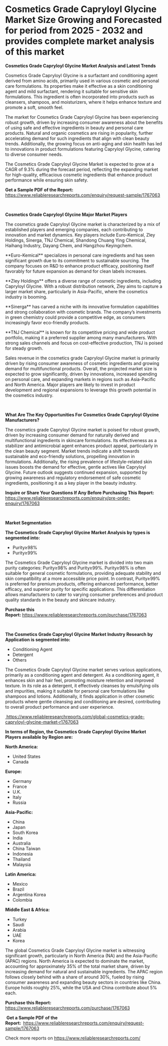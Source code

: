 <p><h1>Cosmetics Grade Capryloyl Glycine Market Size Growing and Forecasted for period from 2025 - 2032 and provides complete market analysis of this market</h1></p><p><strong>Cosmetics Grade Capryloyl Glycine Market Analysis and Latest Trends</strong></p>
<p><p>Cosmetics Grade Capryloyl Glycine is a surfactant and conditioning agent derived from amino acids, primarily used in various cosmetic and personal care formulations. Its properties make it effective as a skin conditioning agent and mild surfactant, rendering it suitable for sensitive skin formulations. This ingredient is often incorporated into products such as cleansers, shampoos, and moisturizers, where it helps enhance texture and promote a soft, smooth feel.</p><p>The market for Cosmetics Grade Capryloyl Glycine has been experiencing robust growth, driven by increasing consumer awareness about the benefits of using safe and effective ingredients in beauty and personal care products. Natural and organic cosmetics are rising in popularity, further accelerating demand for such ingredients that align with clean beauty trends. Additionally, the growing focus on anti-aging and skin health has led to innovations in product formulations featuring Capryloyl Glycine, catering to diverse consumer needs.</p><p>The Cosmetics Grade Capryloyl Glycine Market is expected to grow at a CAGR of 9.3% during the forecast period, reflecting the expanding market for high-quality, efficacious cosmetic ingredients that enhance product performance while ensuring skin safety.</p></p>
<p><strong>Get a Sample PDF of the Report:&nbsp;</strong> <a href="https://www.reliableresearchreports.com/enquiry/request-sample/1767063?utm_campaign=3362&utm_medium=2&utm_source=Github&utm_content=ia&utm_term=03042025&utm_id=cosmetics-grade-capryloyl-glycine">https://www.reliableresearchreports.com/enquiry/request-sample/1767063</a></p>
<p>&nbsp;</p>
<p><strong>Cosmetics Grade Capryloyl Glycine Major Market Players</strong></p>
<p><p>The cosmetics grade Capryloyl Glycine market is characterized by a mix of established players and emerging companies, each contributing to innovation and market dynamics. Key players include Euro-Kemical, Zley Holdings, Sinerga, TNJ Chemical, Shandong Chuang Ying Chemical, Haihang Industry, Dayang Chem, and Hangzhou Keyingchem.</p><p>**Euro-Kemical** specializes in personal care ingredients and has seen significant growth due to its commitment to sustainable sourcing. The company focuses on R&D to enhance product efficacy, positioning itself favorably for future expansion as demand for clean labels increases.</p><p>**Zley Holdings** offers a diverse range of cosmetic ingredients, including Capryloyl Glycine. With a robust distribution network, Zley aims to capture a larger market share, particularly in Asia-Pacific, where the cosmetics industry is booming.</p><p>**Sinerga** has carved a niche with its innovative formulation capabilities and strong collaboration with cosmetic brands. The company’s investments in green chemistry could provide a competitive edge, as consumers increasingly favor eco-friendly products.</p><p>**TNJ Chemical** is known for its competitive pricing and wide product portfolio, making it a preferred supplier among many manufacturers. With strong sales channels and focus on cost-effective production, TNJ is poised for steady growth.</p><p>Sales revenue in the cosmetics grade Capryloyl Glycine market is primarily driven by rising consumer awareness of cosmetic ingredients and growing demand for multifunctional products. Overall, the projected market size is expected to grow significantly, driven by innovations, increased spending on personal care, and expanding markets in regions such as Asia-Pacific and North America. Major players are likely to invest in product development and regional expansions to leverage this growth potential in the cosmetics industry.</p></p>
<p>&nbsp;</p>
<p><strong>What Are The Key Opportunities For Cosmetics Grade Capryloyl Glycine Manufacturers?</strong></p>
<p><p>The cosmetics grade Capryloyl Glycine market is poised for robust growth, driven by increasing consumer demand for naturally derived and multifunctional ingredients in skincare formulations. Its effectiveness as a stabilizer and antimicrobial agent enhances product appeal, particularly in the clean beauty segment. Market trends indicate a shift towards sustainable and eco-friendly solutions, propelling innovation in formulations. Additionally, the rising prevalence of lifestyle-related skin issues boosts the demand for effective, gentle actives like Capryloyl Glycine. Future outlook suggests continued expansion, supported by growing awareness and regulatory endorsement of safe cosmetic ingredients, positioning it as a key player in the beauty industry.</p></p>
<p><strong>Inquire or Share Your Questions If Any Before Purchasing This Report:</strong> <a href="https://www.reliableresearchreports.com/enquiry/pre-order-enquiry/1767063?utm_campaign=3362&utm_medium=2&utm_source=Github&utm_content=ia&utm_term=03042025&utm_id=cosmetics-grade-capryloyl-glycine">https://www.reliableresearchreports.com/enquiry/pre-order-enquiry/1767063</a></p>
<p>&nbsp;</p>
<p><strong>Market Segmentation</strong></p>
<p><strong>The Cosmetics Grade Capryloyl Glycine Market Analysis by types is segmented into:</strong></p>
<p><ul><li>Purity≥98%</li><li>Purity≥99%</li></ul></p>
<p><p>The Cosmetics Grade Capryloyl Glycine market is divided into two main purity categories: Purity≥98% and Purity≥99%. Purity≥98% is often suitable for general cosmetic formulations, providing adequate stability and skin compatibility at a more accessible price point. In contrast, Purity≥99% is preferred for premium products, offering enhanced performance, better efficacy, and superior purity for specific applications. This differentiation allows manufacturers to cater to varying consumer preferences and product quality standards in the beauty and skincare industry.</p></p>
<p><strong>Purchase this Report:&nbsp;</strong><a href="https://www.reliableresearchreports.com/purchase/1767063?utm_campaign=3362&utm_medium=2&utm_source=Github&utm_content=ia&utm_term=03042025&utm_id=cosmetics-grade-capryloyl-glycine">https://www.reliableresearchreports.com/purchase/1767063</a></p>
<p>&nbsp;</p>
<p><strong>The Cosmetics Grade Capryloyl Glycine Market Industry Research by Application is segmented into:</strong></p>
<p><ul><li>Conditioning Agent</li><li>Detergent</li><li>Others</li></ul></p>
<p><p>The Cosmetics Grade Capryloyl Glycine market serves various applications, primarily as a conditioning agent and detergent. As a conditioning agent, it enhances skin and hair feel, promoting moisture retention and improved texture. In its role as a detergent, it effectively cleanses by emulsifying oils and impurities, making it suitable for personal care formulations like shampoos and lotions. Additionally, it finds application in other cosmetic products where gentle cleansing and conditioning are desired, contributing to overall product performance and user experience.</p></p>
<p><a href="https://www.reliableresearchreports.com/global-cosmetics-grade-capryloyl-glycine-market-r1767063?utm_campaign=3362&utm_medium=2&utm_source=Github&utm_content=ia&utm_term=03042025&utm_id=cosmetics-grade-capryloyl-glycine">&nbsp;https://www.reliableresearchreports.com/global-cosmetics-grade-capryloyl-glycine-market-r1767063</a></p>
<p><strong>In terms of Region, the Cosmetics Grade Capryloyl Glycine Market Players available by Region are:</strong></p>
<p>
    <p> <strong> North America: </strong>
        <ul>
            <li>United States</li>
            <li>Canada</li>
        </ul>
        </p> 
    <p> <strong> Europe: </strong>
        <ul>
            <li>Germany</li>
            <li>France</li>
            <li>U.K.</li>
            <li>Italy</li>
            <li>Russia</li>
        </ul>
        </p> 
    <p> <strong> Asia-Pacific: </strong>
        <ul>
            <li>China</li>
            <li>Japan</li>
            <li>South Korea</li>
            <li>India</li>
            <li>Australia</li>
            <li>China Taiwan</li>
            <li>Indonesia</li>
            <li>Thailand</li>
            <li>Malaysia</li>
        </ul>
        </p> 
    <p> <strong> Latin America: </strong>
        <ul>
            <li>Mexico</li>
            <li>Brazil</li>
            <li>Argentina Korea</li>
            <li>Colombia</li>
        </ul>
        </p> 
    <p> <strong> Middle East & Africa: </strong>
        <ul>
            <li>Turkey</li>
            <li>Saudi</li>
            <li>Arabia</li>
            <li>UAE</li>
            <li>Korea</li>
        </ul>
    </p>
    </p>
<p><p>The global Cosmetics Grade Capryloyl Glycine market is witnessing significant growth, particularly in North America (NA) and the Asia-Pacific (APAC) regions. North America is expected to dominate the market, accounting for approximately 35% of the total market share, driven by increasing demand for natural and sustainable ingredients. The APAC region follows closely behind with a share of around 30%, fueled by rising consumer awareness and expanding beauty sectors in countries like China. Europe holds roughly 25%, while the USA and China contribute about 5% each.</p></p>
<p><strong>Purchase this Report: </strong><a href="https://www.reliableresearchreports.com/purchase/1767063?utm_campaign=3362&utm_medium=2&utm_source=Github&utm_content=ia&utm_term=03042025&utm_id=cosmetics-grade-capryloyl-glycine">https://www.reliableresearchreports.com/purchase/1767063</a></p>
<p>&nbsp;<strong>Get a Sample PDF of the Report:&nbsp;&nbsp;</strong><a href="https://www.reliableresearchreports.com/enquiry/request-sample/1767063?utm_campaign=3362&utm_medium=2&utm_source=Github&utm_content=ia&utm_term=03042025&utm_id=cosmetics-grade-capryloyl-glycine">https://www.reliableresearchreports.com/enquiry/request-sample/1767063</a></p>
<p><strong></strong></p>
<p>Check more reports on <a href="https://www.reliableresearchreports.com/?utm_campaign=3362&utm_medium=2&utm_source=Github&utm_content=ia&utm_term=03042025&utm_id=cosmetics-grade-capryloyl-glycine">https://www.reliableresearchreports.com/</a></p>
